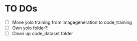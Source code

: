 # TO DOs

- [ ] Move yolo training from imagegeneration to code_training
- [ ] Own yolo folder?!
- [ ] Clean up code_dataset folder 
